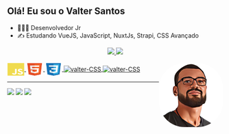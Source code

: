 ## Olá! Eu sou o Valter Santos 

- 🧑🏿‍💻 Desenvolvedor Jr 
- ✍️ Estudando VueJS, JavaScript, NuxtJs, Strapi, CSS Avançado

<div align="center">
  <a href="https://github.com/Valtersystem">
  <img height="180em" src="https://github-readme-stats.vercel.app/api?username=Valtersystem&show_icons=true&theme=radical&include_all_commits=true&count_private=true"/>
  <img height="180em" src="https://github-readme-stats.vercel.app/api/top-langs/?username=Valtersystem&layout=compact&langs_count=7&theme=radical"/>
</div>
  
 <div style="display: inline_block"><br>
  <img align="center" alt="valter-Js" height="30" width="40" src="https://raw.githubusercontent.com/devicons/devicon/master/icons/javascript/javascript-plain.svg">
  <img align="center" alt="Valter-HTML" height="30" width="40" src="https://raw.githubusercontent.com/devicons/devicon/master/icons/html5/html5-original.svg">
  <img align="center" alt="valter-CSS" height="30" width="40" src="https://raw.githubusercontent.com/devicons/devicon/master/icons/css3/css3-original.svg">
  <img align="center" alt="valter-CSS" height="30" width="40" src="https://cdn.jsdelivr.net/gh/devicons/devicon/icons/vuejs/vuejs-original.svg">
  <img align="center" alt="valter-CSS" height="30" width="40" src="https://cdn.jsdelivr.net/gh/devicons/devicon/icons/nuxtjs/nuxtjs-original.svg">
   
  <img align="right" alt="Valter-pic" height="150" style="border-radius:40%;" src="https://github.com/Valtersystem/Valtersystem/blob/main/images/preview.png?raw=true">
</div>

 <hr>
  
<div> 
  <a href="https://www.youtube.com/channel/UCAKFd5vIHEIaAfLkFORgpVg" target="_blank"><img src="https://img.shields.io/badge/YouTube-FF0000?style=for-the-badge&logo=youtube&logoColor=white" target="_blank"></a>
  <a href="https://www.instagram.com/dev_system/" target="_blank"><img src="https://img.shields.io/badge/-Instagram-%23E4405F?style=for-the-badge&logo=instagram&logoColor=white" target="_blank"></a>
  <a href="https://www.linkedin.com/in/valterantonio/" target="_blank"><img src="https://img.shields.io/badge/-LinkedIn-%230077B5?style=for-the-badge&logo=linkedin&logoColor=white" target="_blank"></a> 
 
</div>
 <div>
  <div class="badge-base LI-profile-badge" data-locale="pt_BR" data-size="medium" data-theme="dark" data-type="VERTICAL" data-vanity="valterantonio" data-version="v1">
